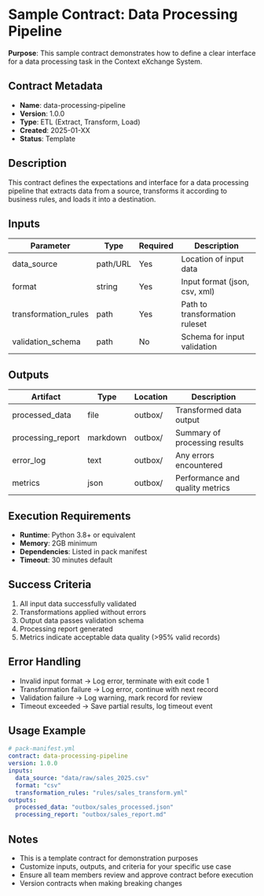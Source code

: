 # Sample Contract: Data Processing Pipeline

**Purpose**: This sample contract demonstrates how to define a clear interface for a data processing task in the Context eXchange System.

## Contract Metadata

- **Name**: data-processing-pipeline
- **Version**: 1.0.0
- **Type**: ETL (Extract, Transform, Load)
- **Created**: 2025-01-XX
- **Status**: Template

## Description

This contract defines the expectations and interface for a data processing pipeline that extracts data from a source, transforms it according to business rules, and loads it into a destination.

## Inputs

| Parameter | Type | Required | Description |
|-----------|------|----------|-------------|
| data_source | path/URL | Yes | Location of input data |
| format | string | Yes | Input format (json, csv, xml) |
| transformation_rules | path | Yes | Path to transformation ruleset |
| validation_schema | path | No | Schema for input validation |

## Outputs

| Artifact | Type | Location | Description |
|----------|------|----------|-------------|
| processed_data | file | outbox/ | Transformed data output |
| processing_report | markdown | outbox/ | Summary of processing results |
| error_log | text | outbox/ | Any errors encountered |
| metrics | json | outbox/ | Performance and quality metrics |

## Execution Requirements

- **Runtime**: Python 3.8+ or equivalent
- **Memory**: 2GB minimum
- **Dependencies**: Listed in pack manifest
- **Timeout**: 30 minutes default

## Success Criteria

1. All input data successfully validated
2. Transformations applied without errors
3. Output data passes validation schema
4. Processing report generated
5. Metrics indicate acceptable data quality (>95% valid records)

## Error Handling

- Invalid input format → Log error, terminate with exit code 1
- Transformation failure → Log error, continue with next record
- Validation failure → Log warning, mark record for review
- Timeout exceeded → Save partial results, log timeout event

## Usage Example

```yaml
# pack-manifest.yml
contract: data-processing-pipeline
version: 1.0.0
inputs:
  data_source: "data/raw/sales_2025.csv"
  format: "csv"
  transformation_rules: "rules/sales_transform.yml"
outputs:
  processed_data: "outbox/sales_processed.json"
  processing_report: "outbox/sales_report.md"
```

## Notes

- This is a template contract for demonstration purposes
- Customize inputs, outputs, and criteria for your specific use case
- Ensure all team members review and approve contract before execution
- Version contracts when making breaking changes
